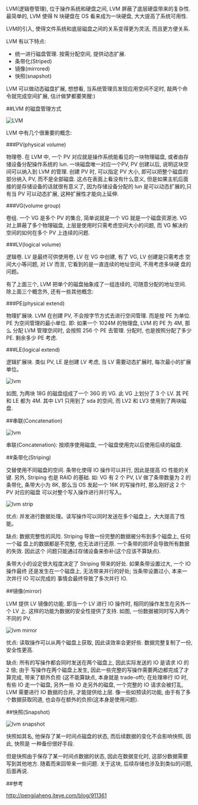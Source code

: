 LVM(逻辑卷管理), 位于操作系统和硬盘之间, LVM 屏蔽了底层硬盘带来的复杂性.
最简单的, LVM 使得 N 块硬盘在 OS 看来成为一块硬盘, 大大提高了系统可用性.

LVM的引入, 使得文件系统和底层磁盘之间的关系变得更为灵活, 而且更方便关系.

LVM 有以下特点:

* 统一进行磁盘管理. 按需分配空间, 提供动态扩展.
* 条带化(Striped)
* 镜像(mirrored)
* 快照(snapshot)

LVM 可以做动态磁盘扩展, 想想看, 当系统管理员发现应用空间不足时, 敲两个命
令就完成空间扩展, 估计做梦都要笑醒:)

##LVM 的磁盘管理方式

![LVM](lvm.png)

LVM 中有几个很重要的概念:

###PV(physical volume)

物理卷. 在 LVM 中, 一个 PV 对应就是操作系统能看见的一块物理磁盘, 或者由存
储设备分配操作系统的 lun. 一块磁盘唯一对应一个PV, PV 创建以后, 说明这块空
间可以纳入到 LVM 的管理. 创建 PV 时, 可以指定 PV 大小, 即可以把整个磁盘的
部分纳入 PV, 而不是全部磁盘. 这点在表面上看没有什么意义, 但是如果主机后面
接的是存储设备的话就很有意义了, 因为存储设备分配的 lun 是可以动态扩展的,只
有当 PV 可以动态扩展, 这种扩展性才能向上延伸.

###VG(volume group)

卷组. 一个 VG 是多个 PV 的集合, 简单说就是一个 VG 就是一个磁盘资源池. VG
对上屏蔽了多个物理磁盘, 上层是使用时只需考虑空间大小的问题, 而 VG 解决的
空间的如何在多个 PV 上连续的问题.

###LV(logical volume)

逻辑卷. LV 是最终可供使用卷, LV 在 VG 中创建, 有了 VG, LV 创建是只需考虑
空间大小等问题, 对 LV 而言, 它看到的是一直连续的地址空间, 不用考虑多块硬
盘的问题。

有了上面三个, LVM 把单个的磁盘抽象成了一组连续的, 可随意分配的地址空间.
除上面三个概念外, 还有一些其他概念:

###PE(physical extend)

物理扩展块. LVM 在创建 PV, 不会按字节方式去进行空间管理. 而是按 PE 为单位.
PE 为空间管理的最小单位. 即: 如果一个 1024M 的物理盘, LVM 的 PE 为 4M, 那么
分配 LVM 管理空间时, 会按照 256 个 PE 去管理. 分配时, 也是按照分配了多少 PE.
剩余多少 PE 考虑.

###LE(logical extend)

逻辑扩展块. 类似 PV, LE 是创建 LV 考虑, 当 LV 需要动态扩展时, 每次最小的扩展单位。

![lvm](lvm2.png)

如图, 为两块 18G 的磁盘组成了一个 36G 的 VG. 此 VG 上划分了 3 个 LV. 其 PE
和 LE 都为 4M. 其中 LV1 只用到了 sda 的空间, 而 LV2 和 LV3 使用到了两块磁盘.

##串联(Concatenation)

![lvm](lvm3.png)

串联(Concatenation): 按顺序使用磁盘, 一个磁盘使用完以后使用后续的磁盘.

##条带化(Striping)

交替使用不同磁盘的空间. 条带化使得 IO 操作可以并行, 因此是提高 IO 性能的关键.
另外, Striping 也是 RAID 的基础. 如: VG 有 2 个 PV, LV 做了条带数量为 2 的条带化,
条带大小为 8K, 那么当 OS 发起一个 16K 的写操作时, 那么刚好这 2 个 PV 对应的磁盘
可以对整个写入操作进行并行写入。

![lvm strip](lvm_strip.png)

优点: 并发进行数据处理。读写操作可以同时发送在多个磁盘上，大大提高了性能。

缺点: 数据完整性的风险. Striping 导致一份完整的数据被分布到多个磁盘上, 任何一个磁
盘上的数据都是不完整, 也无法进行还原. 一个条带的损坏会导致所有数据的失效. 因此这个
问题只能通过存储设备来弥补(这个应该不算缺点).

条带大小的设定很大程度决定了 Striping 带来的好处. 如果条带设置过大, 一个 IO 操作最终
还是发生在一个磁盘上, 无法带来并行的好处; 当条带设置过小, 本来一次并行 IO 可以完成的
事情会最终导致了多次并行 IO.

##镜像(mirror)

LVM 提供 LV 镜像的功能. 即当一个 LV 进行 IO 操作时, 相同的操作发生在另外一个 LV 上.
这样的功能为数据的安全性提供了支持. 如图, 一份数据被同时写入两个不同的 PV.

![lvm mirror](lvm_mirror.png)

优点: 读取操作可以从两个磁盘上获取, 因此读效率会更好些. 数据完整复制了一份, 安全性更高.

缺点: 所有的写操作都会同时发送在两个磁盘上, 因此实际发送的 IO 是请求 IO 的 2 倍; 由于
写操作在两个磁盘上发生, 因此一些完整的写操作需要两边都完成了才算完成, 带来了额外负担
(这不能算缺点, 本身就是 trade-off); 在处理串行 IO 时, 有些 IO 走一个磁盘, 另外一些 IO
走另外的磁盘, 一个完整的 IO 请求会被打乱, LVM 需要进行 IO 数据的合并, 才能提供给上层.
像一些如预读的功能, 由于有了多个数据获取同道, 也会存在额外的负担(这本身是使用问题).

##快照(Snapshot)

![lvm snapshot](lvm_snapshot.png)

快照如其名, 他保存了某一时间点磁盘的状态, 而后续数据的变化不会影响快照, 因此, 快照是
一种备份很好手段.

但是快照由于保存了某一时间点数据的状态, 因此在数据变化时, 这部分数据需要写到其他地方.
随着而来回带来一些问题. 关于这块, 后续存储也涉及到类似的问题, 后面再说.






##参考

http://pengjiaheng.iteye.com/blog/911361
